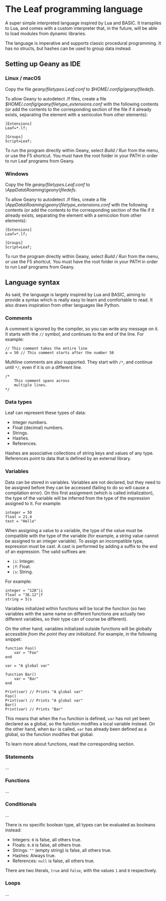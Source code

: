 # The Leaf programming language

A super simple interpreted language inspired by Lua and BASIC. It transpiles to Lua, and comes with a
custom interpreter that, in the future, will be able to load modules from dynamic libraries.

The language is imperative and supports classic procedural programming. It has no structs, but
hashes can be used to group data instead.

## Setting up Geany as IDE

### Linux / macOS

Copy the file *geany/filetypes.Leaf.conf* to *$HOME/.config/geany/filedefs*.

To allow Geany to autodetect .lf files, create a file *$HOME/.config/geany/filetype_extensions.conf* with
the following contents (or add the contents to the corresponding section of the file if it already exists,
separating the element with a semicolon from other elements):

```
[Extensions]
Leaf=*.lf;

[Groups]
Script=Leaf;
```

To run the program directly within Geany, select *Build / Run* from the menu, or use the F5 shortcut.
You must have the root folder in your PATH in order to run Leaf programs from Geany.

### Windows

Copy the file *geany/filetypes.Leaf.conf* to *<User>\AppData\Roaming\geany\filedefs*.

To allow Geany to autodetect .lf files, create a file *<User>\AppData\Roaming\geany\filetype_extensions.conf* with
the following contents (or add the contents to the corresponding section of the file if it already exists,
separating the element with a semicolon from other elements):

```
[Extensions]
Leaf=*.lf;

[Groups]
Script=Leaf;
```

To run the program directly within Geany, select *Build / Run* from the menu, or use the F5 shortcut.
You must have the root folder in your PATH in order to run Leaf programs from Geany.

## Language syntax

As said, the language is largely inspired by Lua and BASIC, aiming to provide a syntax which is really easy
to learn and comfortable to read. It also draws inspiration from other languages like Python.

### Comments

A comment is ignored by the compiler, so you can write any message on it. It starts with the `//`
symbol, and continues to the end of the line. For example:

```
// This comment takes the entire line
a = 50 // This comment starts after the number 50
```

Multiline comments are also supported. They start with `/*`, and continue until `*/`, even if
it is on a different line.

```
/*
    This comment spans across
    multiple lines.
*/
```

### Data types

Leaf can represent these types of data:

* Integer numbers.
* Float (decimal) numbers.
* Strings.
* Hashes.
* References.

Hashes are associative collections of string keys and values of any type. References point to data that is defined by an external library.

### Variables

Data can be stored in variables. Variables are not declared, but they need to be assigned before
they can be accessed (failing to do so will cause a compilation error). On this first assignment
(which is called initialization), the type of the variable will be inferred from the type of the
expression assigned to it. For example:

```
integer = 50
float = 21.4
text = "Hello"
```

When assigning a value to a variable, the type of the value must be compatible with the type of the
variable (for example, a string value cannot be assigned to an integer variable). To assign an
incompatible type, expression must be cast. A cast is performed by adding a suffix to the end of an
expression. The valid suffixes are:

* `|i`: Integer.
* `|f`: Float.
* `|s`: String.

For example:

```
integer = "128"|i
float = "36.12"|f
string = 5|s
```

Variables initialized within functions will be local the function (so two variables with the same
name on different functions are actually two different variables, so their type can of course be
different).

On the other hand, variables initialized outside functions will be globally accessible *from the
point they are initialized*. For example, in the following snippet:

```
function Foo()
    var = "Foo"
end

var = "A global var"

function Bar()
    var = "Bar"
end

Print(var) // Prints "A global var"
Foo()
Print(var) // Prints "A global var"
Bar()
Print(var) // Prints "Bar"
```

This means that when the `Foo` function is defined, `var` has not yet been declared as a global,
so the function modifies a local variable instead. On the other hand, when `Bar` is called, `var`
has already been defined as a global, so the function modifies that global.

To learn more about functions, read the corresponding section.

### Statements

...

### Functions

...

### Conditionals

...

There is no specific boolean type, all types can be evaluated as booleans instead:

* Integers: `0` is false, all others true.
* Floats: `0.0` is false, all others true.
* Strings: `""` (empty string) is false, all others true.
* Hashes: Always true.
* References: `null` is false, all others true.

There are two literals, `true` and `false`, with the values `1` and `0` respectively.

### Loops

...

